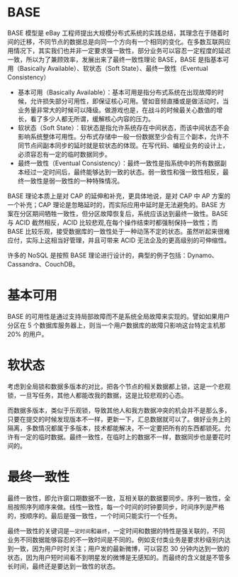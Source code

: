 # BASE

BASE 模型是 eBay 工程师提出大规模分布式系统的实践总结，其理念在于随着时间的迁移，不同节点的数据总是向同一个方向有一个相同的变化。在多数互联网应用情况下，其实我们也并非一定要求强一致性，部分业务可以容忍一定程度的延迟一致，所以为了兼顾效率，发展出来了最终一致性理论 BASE，BASE 是指基本可用（Basically Available）、软状态（Soft State）、最终一致性（Eventual Consistency）

- 基本可用（Basically Available）：基本可用是指分布式系统在出现故障的时候，允许损失部分可用性，即保证核心可用。譬如音频直播或是做活动时，当业务量非常大的时候可以降级。做游戏也是，在战斗的时候最关心数值的增长，看了多少人都无所谓，缓解核心内容的压力。
- 软状态（Soft State）：软状态是指允许系统存在中间状态，而该中间状态不会影响系统整体可用性。分布式存储中一般一份数据至少会有三个副本，允许不同节点间副本同步的延时就是软状态的体现。在写代码、编程业务的设计上，必须容忍有一定的临时数据同步。
- 最终一致性（Eventual Consistency）：最终一致性是指系统中的所有数据副本经过一定时间后，最终能够达到一致的状态。弱一致性和强一致性相反，最终一致性是弱一致性的一种特殊情况。

BASE 理论本质上是对 CAP 的延伸和补充，更具体地说，是对 CAP 中 AP 方案的一个补充；CAP 理论是忽略延时的，而实际应用中延时是无法避免的。BASE 方案在分区期间牺牲一致性，但分区故障恢复后，系统应该达到最终一致性。BASE 与 ACID 截然相反，ACID 比较悲观,在每个操作结束时都强制保持一致性；而 BASE 比较乐观，接受数据库的一致性处于一种动荡不定的状态。虽然听起来很难应付，实际上这相当好管理，并且可带来 ACID 无法企及的更高级别的可伸缩性。

许多的 NoSQL 是按照 BASE 理论进行设计的，典型的例子包括：Dynamo、Cassandra、CouchDB。

# 基本可用

BASE 的可用性是通过支持局部故障而不是系统全局故障来实现的。譬如如果用户分区在 5 个数据库服务器上，则当一个用户数据库的故障只影响这台特定主机那 20% 的用户。

# 软状态

考虑到全局锁和数据多版本的对比，把各个节点的相关数据都上锁，这是一个悲观锁，一旦写任务，其他人都能改我的数据，这是比较悲观的心态。

而数据多版本，类似于乐观锁，导致其他人和我方数据冲突的机会并不是那么多，只要在提交的时候发现版本不一样，更新一下，汇总数据就可以了。做好业务上的隔离，多数情况都属于多版本，技术都能解决，不一定要把所有的东西都锁死。允许有一定的临时数据。最终一致性，在临时上的数据不一样，数据同步也是要花时间的。

# 最终一致性

最终一致性，即允许窗口期数据不一致，互相关联的数据要同步。序列一致性，全局按照序列顺序来做。线性一致性，每一个时间的时钟要同步，时间序列是严格的，按顺序的。最后是强一致性，一个时间只能实行一个任务。

最终一致性的关键词是`一定时间`和`最终`，一定时间和数据的特性是强关联的，不同业务不同数据能够容忍的不一致时间是不同的。例如支付类业务是要求秒级别内达到一致，因为用户时时关注；用户发的最新微博，可以容忍 30 分钟内达到一致的状态，因为用户短时间看不到明星发的微博是无感知的。而最终的含义就是不管多长时间，最终还是要达到一致性的状态。
